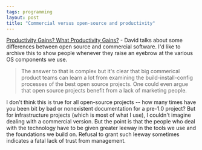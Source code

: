 ```yaml
---
tags: programming
layout: post
title: "Commercial versus open-source and productivity"
---
```




<a href="http://www.davidwatson.org/archives/000712.html#000712">Productivity Gains? What Productivity Gains?</a> - David talks about some differences between open source and commercial software. I'd like to archive this to show people whenever they raise an eyebrow at the various OS components we use.

<blockquote>The answer to that is complex but it's clear that big commerical product teams can learn a lot from examining the build-install-config processes of the best open source projects. One could even argue that open source projects benefit from a lack of marketing people.</blockquote>

<p>I don't think this is true for all open-source projects -- how many times have you been bit by bad or nonexistent documentation for a pre-1.0 project? But for infrastructure projects (which is most of what I use), I couldn't imagine dealing with a commercial version. But the point is that the people who deal with the technology have to be given greater leeway in the tools we use and the foundations we build on. Refusal to grant such leeway sometimes indicates a fatal lack of trust from management.</p>


